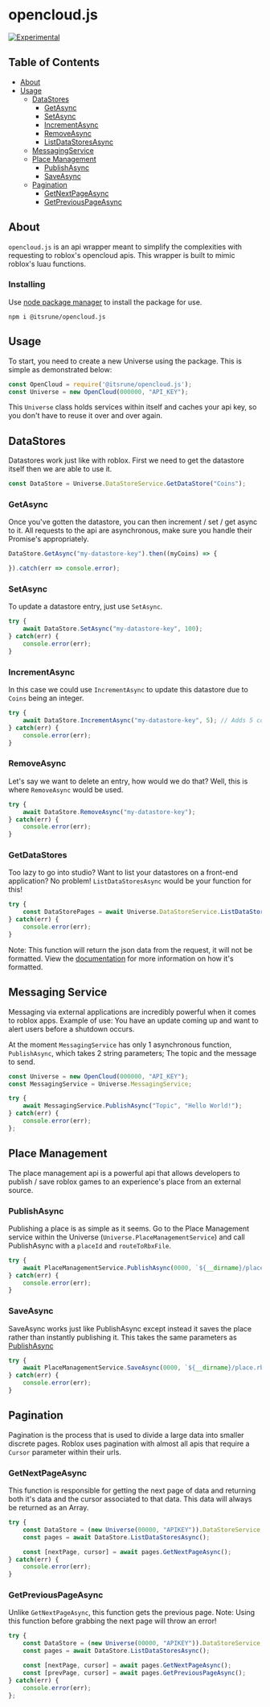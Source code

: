 # opencloud.js

[![Experimental](http://badges.github.io/stability-badges/dist/experimental.svg)](http://github.com/badges/stability-badges)

## Table of Contents

- [About](#about)
- [Usage](#usage)
    - [DataStores](#datastores)
        - [GetAsync](#ds-getasync)
        - [SetAsync](#ds-setasync)
        - [IncrementAsync](#ds-incasync)
        - [RemoveAsync](#ds-removeasync)
        - [ListDataStoresAsync](#ds-getkeys)
    - [MessagingService](#messages)
    - [Place Management](#place-manage)
        - [PublishAsync](#pm-publish)
        - [SaveAsync](#pm-save)
    - [Pagination](#pagination)
        - [GetNextPageAsync](#p-gnpa)
        - [GetPreviousPageAsync](#p-gppa)

## About <a name = "about"></a>

`opencloud.js` is an api wrapper meant to simplify the complexities with requesting to roblox's opencloud apis. This wrapper is built to mimic roblox's luau functions.

### Installing

Use [node package manager](https://npmjs.com/) to install the package for use.

```
npm i @itsrune/opencloud.js
```

## Usage <a name = "usage"></a>

To start, you need to create a new Universe using the package. This is simple as demonstrated below:
```js
const OpenCloud = require('@itsrune/opencloud.js');
const Universe = new OpenCloud(000000, "API_KEY");
```

This `Universe` class holds services within itself and caches your api key, so you don't have to reuse it over and over again.

## DataStores <a name = "datastores"></a>

Datastores work just like with roblox. First we need to get the datastore itself then we are able to use it.
```js
const DataStore = Universe.DataStoreService.GetDataStore("Coins");
```

### GetAsync <a name = "ds-getasync"></a>
Once you've gotten the datastore, you can then increment / set / get async to it. All requests to the api are asynchronous, make sure you handle their Promise's appropriately.

```js
DataStore.GetAsync("my-datastore-key").then((myCoins) => {

}).catch(err => console.error);
```

### SetAsync <a name = "ds-setasync"></a>
To update a datastore entry, just use `SetAsync`.
```js
try {
    await DataStore.SetAsync("my-datastore-key", 100);
} catch(err) {
    console.error(err);
}
```

### IncrementAsync <a name = "ds-incasync"></a>
In this case we could use `IncrementAsync` to update this datastore due to `Coins` being an integer.
```js
try {
    await DataStore.IncrementAsync("my-datastore-key", 5); // Adds 5 coins.
} catch(err) {
    console.error(err);
}
```

### RemoveAsync <a name = "ds-removeasync"></a>

Let's say we want to delete an entry, how would we do that? Well, this is where `RemoveAsync` would be used.
```js
try {
    await DataStore.RemoveAsync("my-datastore-key");
} catch(err) {
    console.error(err);
}
```

### GetDataStores <a name = "ds-getkeys"></a>

Too lazy to go into studio? Want to list your datastores on a front-end application? No problem! `ListDataStoresAsync` would be your function for this!
```js
try {
    const DataStorePages = await Universe.DataStoreService.ListDataStoresAsync();
} catch(err) {
    console.error(err);
}
```
Note: This function will return the json data from the request, it will not be formatted. View the [documentation](https://create.roblox.com/docs/open-cloud/data-store-api#example) for more information on how it's formatted.

## Messaging Service <a name = "messages"></a>

Messaging via external applications are incredibly powerful when it comes to roblox apps. Example of use: You have an update coming up and want to alert users before a shutdown occurs.

At the moment `MessagingService` has only 1 asynchronous function, `PublishAsync`, which takes 2 string parameters; The topic and the message to send.

```js
const Universe = new OpenCloud(000000, "API_KEY");
const MessagingService = Universe.MessagingService;

try {
    await MessagingService.PublishAsync("Topic", "Hello World!");
} catch(err) {
    console.error(err);
};
```

## Place Management <a name = "place-manage"></a>

The place management api is a powerful api that allows developers to publish / save roblox games to an experience's place from an external source.

### PublishAsync <a name = "pm-publish"></a>

Publishing a place is as simple as it seems. Go to the Place Management service within the Universe (`Universe.PlaceManagementService`) and call PublishAsync with a `placeId` and `routeToRbxFile`.

```js
try {
    await PlaceManagementService.PublishAsync(0000, `${__dirname}/place.rbxlx`);
} catch(err) {
    console.error(err);
}
```

### SaveAsync <a name = "pm-save"></a>

SaveAsync works just like PublishAsync except instead it saves the place rather than instantly publishing it. This takes the same parameters as [PublishAsync](#pm-publish)

```js
try {
    await PlaceManagementService.SaveAsync(0000, `${__dirname}/place.rbxlx`);
} catch(err) {
    console.error(err);
}
```

## Pagination <a name = "pagination"></a>

Pagination is the process that is used to divide a large data into smaller discrete pages. Roblox uses pagination with almost all apis that require a `Cursor` parameter within their urls. 

### GetNextPageAsync <a name = "p-gnpa"></a>
This function is responsible for getting the next page of data and returning both it's data and the cursor associated to that data. This data will always be returned as an Array.

```js
try {
    const DataStore = (new Universe(00000, "APIKEY")).DataStoreService;
    const pages = await DataStore.ListDataStoresAsync();

    const [nextPage, cursor] = await pages.GetNextPageAsync();
} catch(err) {
    console.error(err);
}
```

### GetPreviousPageAsync <a name = "p-gppa"></a>
Unlike `GetNextPageAsync`, this function gets the previous page. Note: Using this function before grabbing the next page will throw an error!

```js
try {
    const DataStore = (new Universe(00000, "APIKEY")).DataStoreService;
    const pages = await DataStore.ListDataStoresAsync();

    const [nextPage, cursor] = await pages.GetNextPageAsync();
    const [prevPage, cursor] = await pages.GetPreviousPageAsync();
} catch(err) {
    console.error(err);
};
```
